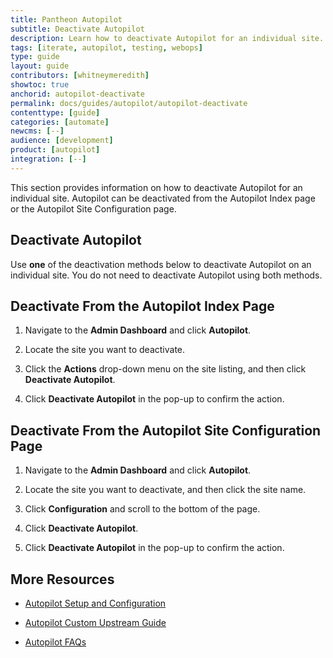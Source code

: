 ```yaml
---
title: Pantheon Autopilot
subtitle: Deactivate Autopilot
description: Learn how to deactivate Autopilot for an individual site.
tags: [iterate, autopilot, testing, webops]
type: guide
layout: guide
contributors: [whitneymeredith]
showtoc: true
anchorid: autopilot-deactivate
permalink: docs/guides/autopilot/autopilot-deactivate
contenttype: [guide]
categories: [automate]
newcms: [--]
audience: [development]
product: [autopilot]
integration: [--]
---
```


This section provides information on how to deactivate Autopilot for an individual site. Autopilot can be deactivated from the Autopilot Index page or the Autopilot Site Configuration page.

## Deactivate Autopilot

Use **one** of the deactivation methods below to deactivate Autopilot on an individual site. You do not need to deactivate Autopilot using both methods.

## Deactivate From the Autopilot Index Page

1. Navigate to the **Admin Dashboard** and click **Autopilot**.

1. Locate the site you want to deactivate.

1. Click the **Actions** <i className="fa fa-chevron-down fa-w-14"></i> drop-down menu on the site listing, and then click **Deactivate Autopilot**.

1. Click **Deactivate Autopilot** in the pop-up to confirm the action. 

## Deactivate From the Autopilot Site Configuration Page

1. Navigate to the **Admin Dashboard** and click **Autopilot**.

1. Locate the site you want to deactivate, and then click the site name.

1. Click **Configuration** and scroll to the bottom of the page.

1. Click **Deactivate Autopilot**.

1. Click **Deactivate Autopilot** in the pop-up to confirm the action. 

## More Resources

- [Autopilot Setup and Configuration](/guides/autopilot/enable-autopilot)

- [Autopilot Custom Upstream Guide](/guides/autopilot-custom-upstream)

- [Autopilot FAQs](/guides/autopilot/autopilot-faq)